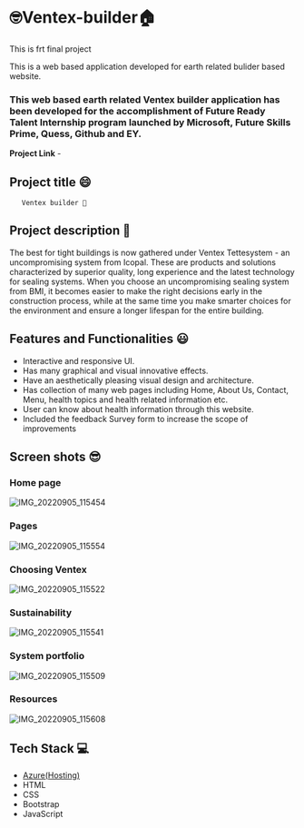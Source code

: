 # 🤓Ventex-builder🏠
This is frt final project


This is a web based application developed for earth related bulider based website.

### This web based earth related Ventex builder application has been developed for the accomplishment of Future Ready Talent Internship program launched by Microsoft, Future Skills Prime, Quess, Github and EY.


**Project Link** - 

## Project title 😄
       Ventex builder 🌠

## Project description 🧐
The best for tight buildings is now gathered under Ventex Tettesystem - an uncompromising system from Icopal. These are products and solutions characterized by superior quality, long experience and the latest technology for sealing systems. When you choose an uncompromising sealing system from BMI, it becomes easier to make the right decisions early in the construction process, while at the same time you make smarter choices for the environment and ensure a longer lifespan for the entire building.


## Features and Functionalities 😃

- Interactive and responsive UI.
- Has many graphical and visual innovative effects.
- Have an aesthetically pleasing visual design and architecture.
- Has collection of many web pages including Home, About Us, Contact, Menu, health topics and health related information etc.
- User can know about health information through this website.
- Included the feedback Survey form to increase the scope of improvements

## Screen shots 😎
### Home page
![IMG_20220905_115454](https://user-images.githubusercontent.com/110820099/188376539-05322e94-7f4b-4c09-9504-013b7a04aaad.jpg)

### Pages 
![IMG_20220905_115554](https://user-images.githubusercontent.com/110820099/188377847-4583aa0d-39c4-4bbe-b5fb-59b8867f1c88.jpg)

### Choosing Ventex
![IMG_20220905_115522](https://user-images.githubusercontent.com/110820099/188378635-d9a70128-2d68-41a9-8209-96d99ebc67fa.jpg)

### Sustainability
![IMG_20220905_115541](https://user-images.githubusercontent.com/110820099/188379876-442ad01a-7000-4928-925b-8dde659a9ba5.jpg)

### System portfolio
![IMG_20220905_115509](https://user-images.githubusercontent.com/110820099/188380875-1baaf156-ca69-466e-9b65-3831f64e3a37.jpg)

### Resources
![IMG_20220905_115608](https://user-images.githubusercontent.com/110820099/188381124-f4d1e779-e572-409b-b6f2-53c89cfd74b7.jpg)

## Tech Stack 💻

- [Azure(Hosting)](https://azure.microsoft.com/en-in/features/azure-portal/)
- HTML
- CSS
- Bootstrap
- JavaScript




